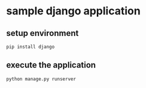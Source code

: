 # sample django application

## setup environment

```shell script
pip install django
```

## execute the application

```shell script
python manage.py runserver
```
